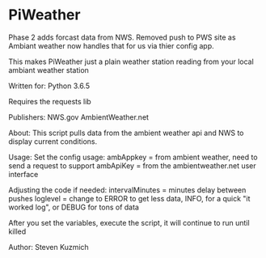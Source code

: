 # PiWeather
Phase 2 adds forcast data from NWS.
Removed push to PWS site as Ambiant weather now handles that for us via thier config app.

This makes PiWeather just a plain weather station reading from your local ambiant weather station

Written for:
Python 3.6.5

Requires the requests lib

Publishers:
NWS.gov
AmbientWeather.net

About:
This script pulls data from the ambient weather api and NWS to display current conditions.

Usage:
Set the config usage:
ambAppkey = from ambient weather, need to send a request to support
ambApiKey = from the ambientweather.net user interface

Adjusting the code if needed:
intervalMinutes = minutes delay between pushes
loglevel = change to ERROR to get less data, INFO, for a quick "it worked log", or DEBUG for tons of data

After you set the variables, execute the script, it will continue to run until killed

Author:
Steven Kuzmich


